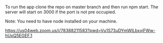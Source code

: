 To run the app clone the repo on master branch and then run npm start. The server will start on 3000 if the port is not pre occupied.

Note: You need to have node installed on your machine.

https://us04web.zoom.us/j/78388211583?pwd=Vu1S73uDYmWILbxxjFWw-hUxQ5EGEF.1
